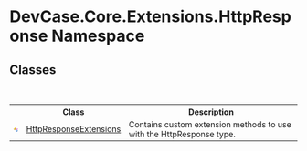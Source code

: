 # DevCase.Core.Extensions.HttpResponse Namespace
 




## Classes
&nbsp;<table><tr><th></th><th>Class</th><th>Description</th></tr><tr><td>![Public class](media/pubclass.gif "Public class")</td><td><a href="T_DevCase_Core_Extensions_HttpResponse_HttpResponseExtensions">HttpResponseExtensions</a></td><td>
Contains custom extension methods to use with the HttpResponse type.</td></tr></table>&nbsp;
